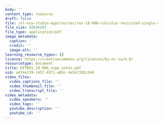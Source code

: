 ```yaml
---
body: ''
content_type: resource
draft: false
file: /ol-ocw-studio-app/courses/res-18-006-calculus-revisited-single-variable-calculus-fall-2010/mitres_18_006_supp_notes.pdf
file_size: 45936107
file_type: application/pdf
image_metadata:
  caption: ''
  credit: ''
  image-alt: ''
learning_resource_types: []
license: https://creativecommons.org/licenses/by-nc-sa/4.0/
resourcetype: Document
title: MITRES_18_006_supp_notes.pdf
uid: a4f4e139-1457-45f1-a85c-4a547192c3d4
video_files:
  video_captions_file: ''
  video_thumbnail_file: ''
  video_transcript_file: ''
video_metadata:
  video_speakers: ''
  video_tags: ''
  youtube_description: ''
  youtube_id: ''
---
```

